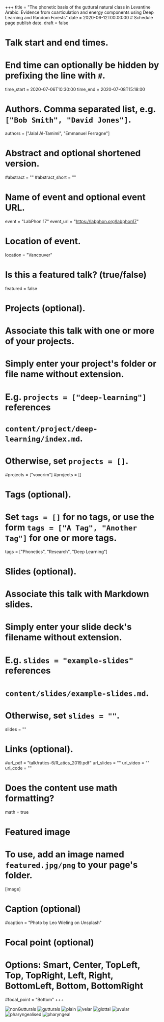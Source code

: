 +++
title = "The phonetic basis of the guttural natural class in Levantine Arabic: Evidence from coarticulation and energy components using Deep Learning and Random Forests"
date = 2020-06-12T00:00:00  # Schedule page publish date.
draft = false

# Talk start and end times.
#   End time can optionally be hidden by prefixing the line with `#`.
time_start = 2020-07-06T10:30:00
time_end = 2020-07-08T15:18:00

# Authors. Comma separated list, e.g. `["Bob Smith", "David Jones"]`.
authors = ["Jalal Al-Tamimi", "Emmanuel Ferragne"]

# Abstract and optional shortened version.
#abstract = ""
#abstract_short = ""

# Name of event and optional event URL.
event = "LabPhon 17"
event_url = "https://labphon.org/labphon17"

# Location of event.
location = "Vancouver"

# Is this a featured talk? (true/false)
featured = false

# Projects (optional).
#   Associate this talk with one or more of your projects.
#   Simply enter your project's folder or file name without extension.
#   E.g. `projects = ["deep-learning"]` references 
#   `content/project/deep-learning/index.md`.
#   Otherwise, set `projects = []`.
#projects = ["voxcrim"]
#projects = []

# Tags (optional).
#   Set `tags = []` for no tags, or use the form `tags = ["A Tag", "Another Tag"]` for one or more tags.
tags = ["Phonetics", "Research", "Deep Learning"]

# Slides (optional).
#   Associate this talk with Markdown slides.
#   Simply enter your slide deck's filename without extension.
#   E.g. `slides = "example-slides"` references 
#   `content/slides/example-slides.md`.
#   Otherwise, set `slides = ""`.
slides = ""

# Links (optional).
#url_pdf = "talk/ratics-6/R_atics_2019.pdf"
url_slides = ""
url_video = ""
url_code = ""

# Does the content use math formatting?
math = true

# Featured image
# To use, add an image named `featured.jpg/png` to your page's folder. 
[image]
  # Caption (optional)
  #caption = "Photo by Leo Wieling on Unsplash"

  # Focal point (optional)
  # Options: Smart, Center, TopLeft, Top, TopRight, Left, Right, BottomLeft, Bottom, BottomRight
  #focal_point = "Bottom"
+++


![nonGutturals](nonGutturals.png)
![gutturals](gutturals.png)
![plain](plain.png)
![velar](velar.png)
![glottal](glottal.png)
![uvular](uvular.png)
![pharyngealised](pharyngealised.png)
![pharyngeal](pharyngeal.png)



